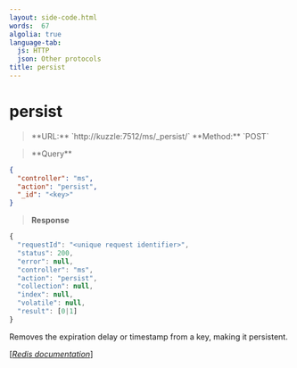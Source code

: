 ```yaml
---
layout: side-code.html
words:  67
algolia: true
language-tab:
  js: HTTP
  json: Other protocols
title: persist
---
```


# persist




<blockquote class="js">
<p>
**URL:** `http://kuzzle:7512/ms/_persist/<key>`  
**Method:** `POST`
</p>
</blockquote>


<blockquote class="json">
<p>
**Query**
</p>
</blockquote>


```json
{
  "controller": "ms",
  "action": "persist",
  "_id": "<key>"
}
```

>**Response**

```javascript
{
  "requestId": "<unique request identifier>",
  "status": 200,
  "error": null,
  "controller": "ms",
  "action": "persist",
  "collection": null,
  "index": null,
  "volatile": null,
  "result": [0|1]
}
```

Removes the expiration delay or timestamp from a key, making it persistent.

[[_Redis documentation_]](https://redis.io/commands/persist)
